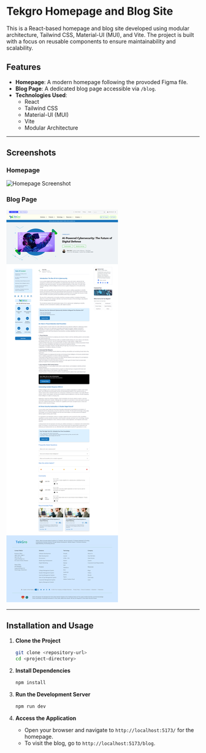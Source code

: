 # Tekgro Homepage and Blog Site  

This is a React-based homepage and blog site developed using modular architecture, Tailwind CSS, Material-UI (MUI), and Vite. The project is built with a focus on reusable components to ensure maintainability and scalability.

## Features  
- **Homepage**: A modern homepage following the provoded Figma file.  
- **Blog Page**: A dedicated blog page accessible via `/blog`.  
- **Technologies Used**:  
  - React  
  - Tailwind CSS  
  - Material-UI (MUI)  
  - Vite  
  - Modular Architecture  

---

## Screenshots  
### Homepage  
![Homepage Screenshot](./images-readme/Home.png)  

### Blog Page  
![Blog Page Screenshot](./images-readme/Blog.png)  

---

## Installation and Usage  

1. **Clone the Project**  
   ```bash  
   git clone <repository-url>  
   cd <project-directory>  
   ```  

2. **Install Dependencies**  
   ```bash  
   npm install  
   ```  

3. **Run the Development Server**  
   ```bash  
   npm run dev  
   ```  

4. **Access the Application**  
   - Open your browser and navigate to `http://localhost:5173/` for the homepage.  
   - To visit the blog, go to `http://localhost:5173/blog`.  
